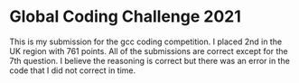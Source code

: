 # Global Coding Challenge 2021

This is my submission for the gcc coding competition. I placed 2nd in the UK region with 761 points. All of the submissions are correct except for the 7th question. I believe the reasoning is correct but there was an error in the code that I did not correct in time.
